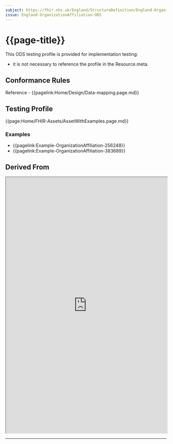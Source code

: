 ```yaml
---
subject: https://fhir.nhs.uk/England/StructureDefinition/England-OrganizationAffiliation-ODS
issue: England-OrganizationAffiliation-ODS
---
```


# {{page-title}}

This ODS testing profile is provided for implementation testing:
- it is not necessary to reference the profile in the Resource.meta. 

## Conformance Rules

Reference - {{pagelink:Home/Design/Data-mapping.page.md}}

## Testing Profile


{{page:Home/FHIR-Assets/AssetWithExamples.page.md}}

<div id="Examples" class="tabcontent">
  <h3>Examples</h3>
<ul>
<li>{{pagelink:Example-OrganizationAffiliation-256248}}</li>
<li>{{pagelink:Example-OrganizationAffiliation-383689}}</li>
</ul>
</div>

## Derived From
<iframe src="https://simplifier.net/guide/UKCoreImplementationGuideAssetsinDevelopment/Home/ProfilesandExtensions/Profile-UKCore-OrganizationAffiliation" height="800px" width="100%"></iframe>


---


